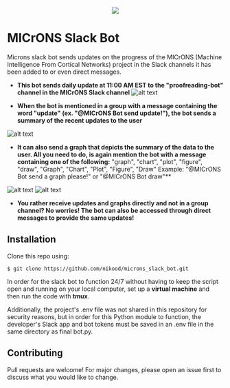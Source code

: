 <p align="center">
  <img src="https://github.com/nikood/microns_slack_bot/blob/main/figures/logo.png" />
</p>

# MICrONS Slack Bot
Microns slack bot sends updates on the progress of the MICrONS (Machine Intelligence From Cortical Networks) project in the Slack channels it has been added to or even direct messages.

* **This bot sends daily update at 11:00 AM EST to the "proofreading-bot" channel in the MICrONS Slack channel**
![alt text](https://github.com/nikood/microns_slack_bot/blob/main/figures/daily.png)

* **When the bot is mentioned in a group with a message containing the word "update" (ex. "@MICrONS Bot send update!"), the bot sends a summary of the recent updates to the user**

![alt text](https://github.com/nikood/microns_slack_bot/blob/main/figures/update.png)

* **It can also send a graph that depicts the summary of the data to the user. All you need to do, is again mention the bot with a message containing one of the following:** "graph", "chart", "plot", "figure", "draw", "Graph", "Chart", "Plot", "Figure", "Draw"
Example: "@MICrONS Bot send a graph please!" or "@MICrONS Bot draw"**

![alt text](https://github.com/nikood/microns_slack_bot/blob/main/figures/draw.png)
![alt text](https://github.com/nikood/microns_slack_bot/blob/main/figures/zoom.png)

* **You rather receive updates and graphs directly and not in a group channel? No worries! The bot can also be accessed through direct messages to provide the same updates!**

## Installation

Clone this repo using:
```
$ git clone https://github.com/nikood/microns_slack_bot.git
```
                      
In order for the slack bot to function 24/7 without having to keep the script open and running on your local computer, set up a **virtual machine** and then run the code with **tmux**. 

Additionally, the project's .env file was not shared in this repository for security reasons, but in order for this Python module to function, the developer's Slack app and bot tokens must be saved in an .env file in the same directory as final bot.py.


## Contributing
Pull requests are welcome! For major changes, please open an issue first to discuss what you would like to change.

